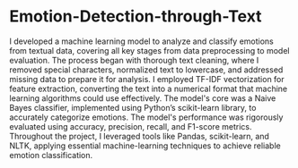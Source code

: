 # Emotion-Detection-through-Text

I developed a machine learning model to analyze and classify emotions from textual data, covering all key stages from data preprocessing to model evaluation. The process began with thorough text cleaning, where I removed special characters, normalized text to lowercase, and addressed missing data to prepare it for analysis. I employed TF-IDF vectorization for feature extraction, converting the text into a numerical format that machine learning algorithms could use effectively. The model's core was a Naive Bayes classifier, implemented using Python’s scikit-learn library, to accurately categorize emotions. The model's performance was rigorously evaluated using accuracy, precision, recall, and F1-score metrics. Throughout the project, I leveraged tools like Pandas, scikit-learn, and NLTK, applying essential machine-learning techniques to achieve reliable emotion classification.
